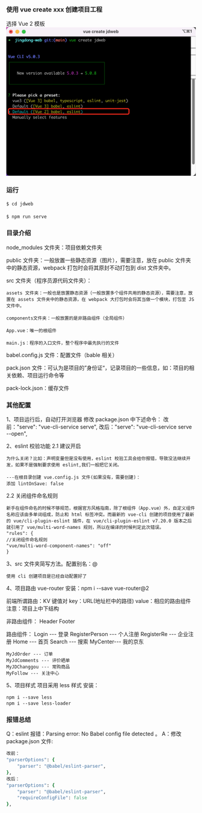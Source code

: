 ### 使用 vue create xxx 创建项目工程

选择 Vue 2 模板
![Alt text](./day01/image.png)

### 运行

```ruby
$ cd jdweb

$ npm run serve
```

### 目录介绍

node_modules 文件夹：项目依赖文件夹

public 文件夹：一般放置一些静态资源（图片），需要注意，放在 public 文件夹中的静态资源，webpack 打包时会将其原封不动打包到 dist 文件夹中。

src 文件夹（程序员源代码文件夹）：

    assets 文件夹：一般也是放置静态资源（一般放置多个组件共用的静态资源），需要注意，放置在 assets 文件夹中的静态资源，在 webpack 大打包时会将其当做一个模块，打包至 JS 文件中。

    components文件夹：一般放置的是非路由组件（全局组件）

    App.vue：唯一的根组件

    main.js：程序的入口文件，整个程序中最先执行的文件

babel.config.js 文件：配置文件（bable 相关）

pack.json 文件：可认为是项目的”身份证“，记录项目的一些信息，如：项目的相关依赖、项目运行命令等

pack-lock.json：缓存文件

### 其他配置

1、项目运行后，自动打开浏览器
修改 package.json 中下述命令：
改前："serve": "vue-cli-service serve",
改后："serve": "vue-cli-service serve --open",

2、eslint 校验功能
2.1 建议开启

    为什么关闭？比如：声明变量但是没有使用，eslint 校验工具会给你报错，导致没法继续开发，如果不是强制要求使用 eslint,我们一般把它关闭。

    ---在根目录创建 vue.config.js 文件(如果没有，需要创建)：
    添加 lintOnSave: false

2.2 关闭组件命名规则

    新手在组件命名的时候不够规范，根据官方风格指南，除了根组件（App.vue）外，自定义组件名称应该由多单词组成，防止和 html 标签冲突。而最新的 vue-cli 创建的项目使用了最新的 vue/cli-plugin-eslint 插件，在 vue/cli-plugin-eslint v7.20.0 版本之后就引用了 vue/multi-word-names 规则，所以在编译的时候判定此次错误。
    "rules": {
    //关闭组件命名规则
    "vue/multi-word-component-names": "off"
    }

3、src 文件夹简写方法。配置别名：@

    使用 cli 创建项目是已经自动配置好了

4、项目路由
vue-router
安装：npm i --save vue-router@2

前端所谓路由：KV 键值对
key：URL(地址栏中的路径)
value：相应的路由组件
注意：项目上中下结构

非路由组件：
Header
Footer

路由组件：
Login --- 登录
RegisterPerson --- 个人注册
RegisterRe --- 企业注册
Home --- 首页
Search --- 搜索
MyCenter--- 我的京东

    MyJdOrder --- 订单
    MyJdComments --- 评价晒单
    MyJDChanggou --- 常购商品
    MyFollow --- 关注中心

5、项目样式
项目采用 less 样式
安装：

    npm i --save less
    npm i --save less-loader

### 报错总结

Q：eslint 报错：Parsing error: No Babel config file detected 。
A：修改 package.json 文件:

```ruby
改前：
"parserOptions": {
    "parser": "@babel/eslint-parser",
},
改后：
"parserOptions": {
    "parser": "@babel/eslint-parser",
    "requireConfigFile": false
},
```
